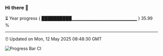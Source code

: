 ### Hi there 👋

⏳ Year progress { ██████████▁▁▁▁▁▁▁▁▁▁▁▁▁▁▁▁▁▁▁▁ } 35.99 %

---

⏰ Updated on Mon, 12 May 2025 08:48:30 GMT

![Progress Bar CI](https://github.com/IshwaranRudhara/GIT-ACTION/workflows/Progress%20Bar%20CI/badge.svg)

